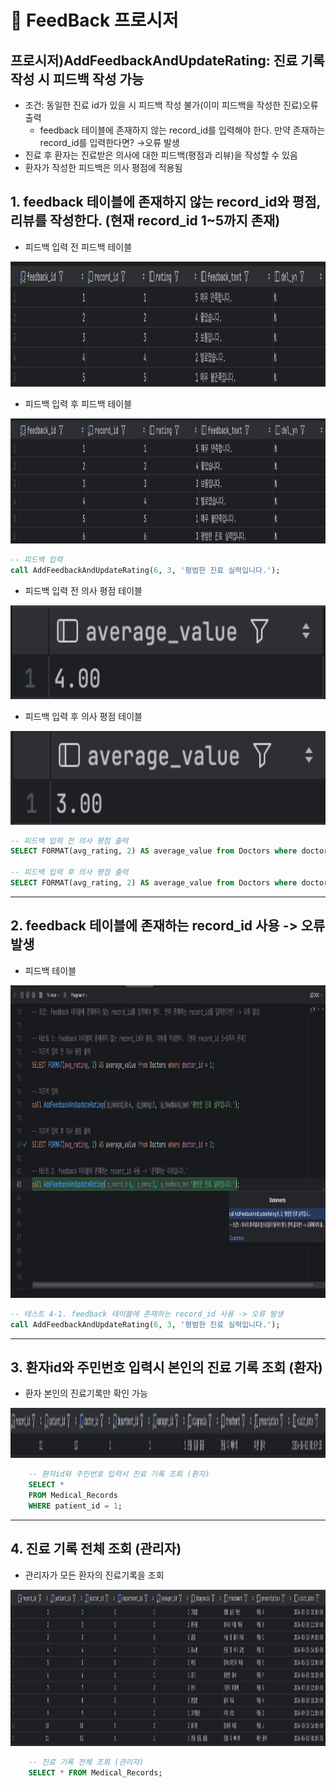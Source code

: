 # 📌 FeedBack 프로시저

## 프로시저)AddFeedbackAndUpdateRating: 진료 기록 작성 시 피드백 작성 가능
- 조건: 동일한 진료 id가 있을 시 피드백 작성 불가(이미 피드백을 작성한 진료)오류 출력
    - feedback 테이블에 존재하지 않는 record_id를 입력해야 한다. 만약 존재하는 record_id를 입력한다면? →오류 발생
- 진료 후 환자는 진료받은 의사에 대한 피드백(평점과 리뷰)을 작성할 수 있음
- 환자가 작성한 피드백은 의사 평점에 적용됨

## 1. feedback 테이블에 존재하지 않는 record_id와 평점, 리뷰를 작성한다. (현재 record_id 1~5까지 존재)
- 피드백 입력 전 피드백 테이블
<img src=".././img/testcase/AddFeedbackAndUpdateRating/7_before_feedback.png" alt="이전_피드백테이블" width="1000" height="200"/>

- 피드백 입력 후 피드백 테이블
<img src=".././img/testcase/AddFeedbackAndUpdateRating/7_after_feedback.png" alt="결과_피드백테이블" width="1000" height="200"/>

```sql
-- 피드백 입력
call AddFeedbackAndUpdateRating(6, 3, '평범한 진료 실력입니다.');
```

- 피드백 입력 전 의사 평점 테이블
<img src=".././img/testcase/AddFeedbackAndUpdateRating/befor_avg2.png" alt="이전_의사평점테이블" width="1000" height="150"/>

- 피드백 입력 후 의사 평점 테이블
<img src=".././img/testcase/AddFeedbackAndUpdateRating/after_avg2.png" alt="결과_의사평점테이블" width="1000" height="150"/>

```sql
-- 피드백 입력 전 의사 평점 출력
SELECT FORMAT(avg_rating, 2) AS average_value from Doctors where doctor_id = 1;

-- 피드백 입력 후 의사 평점 출력
SELECT FORMAT(avg_rating, 2) AS average_value from Doctors where doctor_id = 2;
```

---

## 2. feedback 테이블에 존재하는 record_id 사용 -> 오류 발생
- 피드백 테이블
<img src=".././img/testcase/AddFeedbackAndUpdateRating/7.gif" alt="결과_의사평점테이블" width="1000" height="500"/>

```sql
-- 테스트 4-1. feedback 테이블에 존재하는 record_id 사용 -> 오류 발생
call AddFeedbackAndUpdateRating(6, 3, '평범한 진료 실력입니다.');
```

---

## 3. 환자id와 주민번호 입력시 본인의 진료 기록 조회 (환자)
- 환자 본인의 진료기록만 확인 가능
<img src=".././img/testcase/select_patients.png" alt="결과_의사평점테이블" width="1100" height="80"/>

```sql
    -- 환자id와 주민번호 입력시 진료 기록 조회 (환자)
    SELECT * 
    FROM Medical_Records
    WHERE patient_id = 1;
```

---

## 4. 진료 기록 전체 조회 (관리자)
- 관리자가 모든 환자의 진료기록을 조회
<img src=".././img/testcase/select_manager.png" alt="결과_의사평점테이블" width="1000" height="250"/>
    
```sql
    -- 진료 기록 전체 조회 (관리자)
    SELECT * FROM Medical_Records;
```